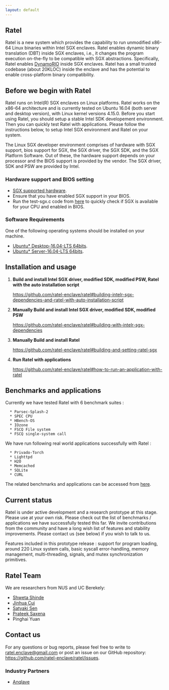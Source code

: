 ```yaml
---
layout: default
---
```


## Ratel

Ratel is a new system which provides the capability to run unmodified x86-64 Linux binaries within Intel SGX enclaves. Ratel enables dynamic binary translation (DBT) inside SGX enclaves, i.e., it changes the program execution on-the-fly to be compatible with SGX abstractions. Specifically, Ratel enables [DynamoRIO](https://dynamorio.org/) inside SGX enclaves. Ratel has a small trusted codebase (about 20KLOC) inside the enclave and has the potential to enable cross-platform binary compatibility.

## Before we begin with Ratel

Ratel runs on Intel(R) SGX enclaves on Linux platforms. Ratel works on the x86-64 architecture and is currently tested on Ubuntu 16.04 (both server and desktop version), with Linux kernel versions 4.15.0. Before you start using Ratel, you should setup a stable Intel SDK developement environment. Then you can quickly test Ratel with applications. Please follow the instructions below, to setup Intel SGX environment and Ratel on your system.

The Linux SGX developer environment comprises of hardware with SGX support, bios support for SGX, the SGX driver, the SGX SDK, and the SGX Platform Software. Out of these, the hardware support depends on your processor and the BIOS support is provided by the vendor. The SGX driver, SDK and PSW are provided by Intel.

### Hardware support and BIOS setting

*   [SGX supported hardware](https://github.com/ayeks/SGX-hardware).
*   Ensure that you have enabled SGX support in your BIOS.
*   Run the test-sgx.c code from [here](https://github.com/ayeks/SGX-hardware) to quickly check if SGX is available for your CPU and enabled in BIOS.

### Software Requirements

One of the following operating systems should be installed on your machine.

*   [Ubuntu* Desktop-16.04-LTS 64bits](http://old-releases.ubuntu.com/releases/16.04.1/ubuntu-16.04.1-desktop-amd64.iso).
*   [Ubuntu* Server-16.04-LTS 64bits](http://old-releases.ubuntu.com/releases/16.04.1/ubuntu-16.04.1-server-amd64.iso).

## Installation and usage

1.  **Build and install Intel SGX driver, modified SDK, modified PSW, Ratel with the auto installation script**
      
      <https://github.com/ratel-enclave/ratel#building-intelr-sgx-dependencies-and-ratel-with-auto-installation-script>

2.  **Manually Build and install Intel SGX driver, modified SDK, modified PSW**

    <https://github.com/ratel-enclave/ratel#building-with-intelr-sgx-dependencies>

3.  **Manually Build and install Ratel**

    <https://github.com/ratel-enclave/ratel#building-and-setting-ratel-sgx>

4.  **Run Ratel with applications**

    <https://github.com/ratel-enclave/ratel#how-to-run-an-application-with-ratel>

## Benchmarks and applications

Currently we have tested Ratel with 6 benchmark suites :

```
  * Parsec-Splash-2
  * SPEC CPU
  * HBench-OS
  * IOzone
  * FSCQ File system
  * FSCQ single-system call
```
We have run following real world applications successfully with Ratel : 

```
  * Privado-Torch
  * Lighttpd
  * H2O
  * Memcached
  * SQLite
  * CURL
```

The related benchmarks and applications can be accessed from [here](https://github.com/ratel-enclave/ratel-tests).

## Current status

Ratel is under active development and a research prototype at this stage. Please use at your own risk. 
Please check out the list of benchmarks / applications we have successfully tested this far.
We invite contributions from the community and have a long wish list of features and stability improvements. Please contact us (see below) if you wish to talk to us.

Features included in this prototype release : support for program loading, around 220 Linux system calls, basic syscall error-handling, memory management, multi-threading, signals, and mutex synchronization primitives.

## Ratel Team

We are researchers from NUS and UC Berekely:

  * [Shweta Shinde](https://people.eecs.berkeley.edu/~shwetas/)
  * [Jinhua Cui](https://www.linkedin.com/in/jinhua-cui-33450a149/)
  * [Satyaki Sen](https://www.linkedin.com/in/satyaki-sen-a542a795/)
  * [Prateek Saxena](https://www.comp.nus.edu.sg/~prateeks/)
  * Pinghai Yuan
  
## Contact us

For any questions or bug reports, please feel free to write to <ratel.enclave@gmail.com> or post an issue on our GitHub repository: <https://github.com/ratel-enclave/ratel/issues>.

### Industry Partners

* [Anqlave](https://www.anqlave.co)
